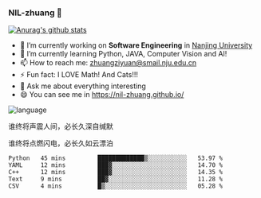 ### NIL-zhuang 👋

<!--
**NIL-zhuang/NIL-zhuang** is a ✨ _special_ ✨ repository because its `README.md` (this file) appears on your GitHub profile.

Here are some ideas to get you started:

- 🔭 I’m currently working on ...
- 🌱 I’m currently learning ...
- 👯 I’m looking to collaborate on ...
- 🤔 I’m looking for help with ...
- 💬 Ask me about ...
- 📫 How to reach me: ...
- 😄 Pronouns: ...
- ⚡ Fun fact: ...
-->

[![Anurag's github stats](https://github-readme-stats.vercel.app/api?username=NIL-zhuang)](https://github.com/anuraghazra/github-readme-stats)

- 🔭 I’m currently working on **Software Engineering** in [Nanjing University](https://www.nju.edu.cn/)
- 🌱 I’m currently learning Python, JAVA, Computer Vision and AI!
- 📫 How to reach me: zhuangziyuan@smail.nju.edu.cn
- ⚡ Fun fact: I LOVE Math! And Cats!!!
- 💬 Ask me about everything interesting
- 😄 You can see me in https://nil-zhuang.github.io/

![language](https://github-readme-stats.vercel.app/api/top-langs/?username=NIL-zhuang&hide=TeX&layout=compact&theme=dark)

谁终将声震人间，必长久深自缄默

谁终将点燃闪电，必长久如云漂泊

<!--START_SECTION:waka-->
```text
Python   45 mins         █████████████▒░░░░░░░░░░░   53.97 % 
YAML     12 mins         ███▓░░░░░░░░░░░░░░░░░░░░░   14.70 % 
C++      12 mins         ███▓░░░░░░░░░░░░░░░░░░░░░   14.35 % 
Text     9 mins          ██▓░░░░░░░░░░░░░░░░░░░░░░   11.28 % 
CSV      4 mins          █▒░░░░░░░░░░░░░░░░░░░░░░░   05.28 % 
```
<!--END_SECTION:waka-->
